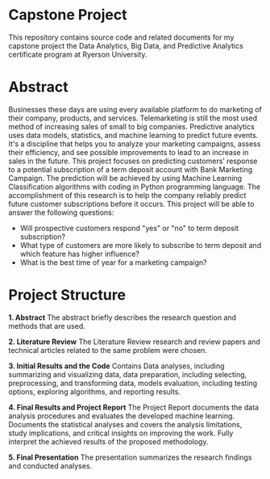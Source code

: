 # **Capstone Project**

This repository contains source code and related documents for my capstone project the Data Analytics, Big Data, and Predictive Analytics certificate program at Ryerson University.

# **Abstract**

Businesses these days are using every available platform to do marketing of their company, products, and services. Telemarketing is still the most used method of increasing sales of small to big companies. Predictive analytics uses data models, statistics, and machine learning to predict future events. It's a discipline that helps you to analyze your marketing campaigns, assess their efficiency, and see possible improvements to lead to an increase in sales in the future. This project focuses on predicting customers’ response to a potential subscription of a term deposit account with Bank Marketing Campaign. The prediction will be achieved by using Machine Learning Classification algorithms with coding in Python programming language. The accomplishment of this research is to help the company reliably predict future customer subscriptions before it occurs. This project will be able to answer the following questions:

- Will prospective customers respond "yes" or "no" to term deposit subscription?
- What type of customers are more likely to subscribe to term deposit and which feature has higher influence?
- What is the best time of year for a marketing campaign?

# **Project Structure**	

**1. Abstract** 
The abstract briefly describes the research question and methods that are used.  

**2. Literature Review** 
The Literature Review research and review papers and technical articles related to the same problem were chosen.
 
**3. Initial Results and the Code**
Contains Data analyses, including summarizing and visualizing data, data preparation, including selecting, preprocessing, and transforming data, models evaluation, including testing options, exploring algorithms, and reporting results.

**4. Final Results and Project Report**
The Project Report documents the data analysis procedures and evaluates the developed machine learning. Documents the statistical analyses and covers the analysis limitations, study implications, and critical insights on improving the work. Fully interpret the achieved results of the proposed methodology.

**5. Final Presentation**
The presentation summarizes the research findings and conducted analyses.


